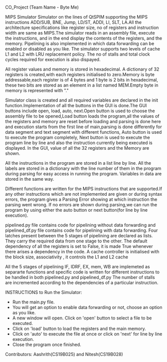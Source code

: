 CO_Project (Team Name - Byte Me)

MIPS Simulator
Simulator on the lines of QtSPIM supporting the MIPS instructions ADD/SUB, BNE, Jump, LD/ST, ADDI, LI, SLT, LA.All the architecture specifications like register size, no of registers and instruction width are same as MIPS.The simulator reads in an assembly file, execute the instructions, and in the end display the contents of the registers, and the memory.
Pipelining is also implemented in which data forwarding can be enabled or disabled as you like.
The simulator supports two levels of cache L1 and L2 with LRU replacement policy.
The no of stalls and total clock cycles required for execution is also dispayed.

All register values and memory is stored in hexadecimal.
A dictionary of 32 registers is created,with each registers initialised to zero.Memory is byte addressable,each register is of 4 bytes and 1 byte is 2 bits in hexadecimal, these two bits are stored as an element in a list named MEM.Empty byte in memory is represented with "."

Simulator class is created and all required variables are declared in the init function.Implementation of all the buttons in the GUI is done.The GUI buttons include open, load, auto, next.Open button is used to choose the assembly file to be opened,Load button loads the program,all the values of the registers and memory  are reset before loading and parsing is done here and execution starts from the first line of main,parsing is done differently for data segment and text segment with different functions, Auto button is used to execute the program completely, Next button is used to execute the program line by line and also the instruction currently being executed is displayed.
In the GUI, value of all the 32 registers and the Memory are shown.

All the instructions in the program are stored in a list line by line.
All the labels are stored in a dictionary with the line number of them in the program during parsing for easy access in running the program.
Variables in data are stored in the same way.

Different functions are written for the MIPS instructions that are supported.If any other instructions which are not implemented are given or during syntax errors, the program gives a Parsing Error showing at which instruction the parsing went wrong.
If no errors are shown during parsing,we can run the program by using either the auto button or next button(for line by line execution).

pipelined.py file contains code for pipelining without data forwarding and pipelined_df.py file contains code for pipelining with data forwarding.
Four latches present between the 5 stages of pipelining are declared as lists. They carry the required data from one stage to the other.
The default dependency of all the registers is set to False, it is made True whenever there arises a dependency in the code.
A cache controller is initialised with the block size, associativity , it controls the L1 and L2 cache

All the 5 stages of pipelining IF, IDRF, EX, mem, WB are implemeted as separarte functions and specific code is written for different instructions to be handled in both pipelined.py and pipelined_df.py
The number of stalls are incremented according to the dependencies of a particular instruction.


INSTRUCTIONS to Run the Simulator:
 - Run the main.py file.
 - You will get an option to enable data forwarding or not, choose an option as you like.
 - A new window will open. Click on 'open' button to select a file to be executed.
 - Click on 'load' button to load the registers and the main memory.
 - Click on 'auto' to execute the file at once or click on 'next' for line by line execution.
 - Close the program once finished.


Contributors: Aashrith(CS19B025) and Nitesh(CS19B028)
